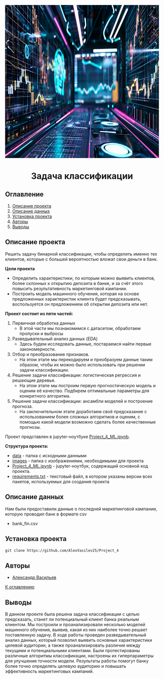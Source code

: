 <div align='center'><img src="./images/3e74b.png" height= "500" width="1200px"></div>

# <center> Задача классификации </center>
## Оглавление
1. [Описание проекта](#Описание-проекта)
2. [Описание данных](#Описание-данных)
3. [Установка проекта](#Установка-проекта)
4. [Авторы](#Авторы)
5. [Выводы](#Выводы)

## Описание проекта

Решить задачу бинарной классификации, чтобы определить именно тех клиентов, которые с большей вероятностью вложат свои деньги в банк.

**Цели проекта**

* Определить характеристики, по которым можно выявить клиентов, более склонных к открытию депозита в банке, и за счёт этого повысить результативность маркетинговой кампании.
* Построить модель машинного обучения, которая на основе предложенных характеристик клиента будет предсказывать, воспользуется он предложением об открытии депозита или нет.


**Проект состоит из пяти частей:**
1. Первичная обработка данных
   - В этой части мы познакомимся с датасетом, обработаем пропуски и выбросы 
2. Разведывательный анализ данных (EDA)
   - Здесь будем исследовать данные, постараемся найти первые закономерности.
3. Отбор и преобразование признаков.
   - На этом этапе мы перекодируем и преобразуем данные таким образом, чтобы их можно было использовать при решении задачи классификации.
4. Решение задачи классификации: логистическая регрессия и решающие деревья.
   - На этом этапе мы построим первую прогностическую модель и оценим её качество. Подбирем оптимальные параметры для конкретного алгоритма.
5. Решение задачи классификации: ансамбли моделей и построение прогноза.
   - На заключительном этапе доработаем своё предсказание с использованием более сложных алгоритмов и оценим, с помощью какой модели возможно сделать более качественные прогнозы.


Проект представлен в jupyter-ноутбуке [Project_4_ML.ipynb](./Project_4_ML.ipynb).

**Cтруктура проекта:**
* [data](./data) - папка с исходными данными
* [images](./images) - папка с изображениями, необходимыми для проекта 
* [Project_4_ML.ipynb](./Project_4_ML.ipynb) - jupyter-ноутбук, содержащий основной код проекта.
* [requirements.txt](./requirements.txt) - текстовый файл, в котором указаны версии всех пакетов, используемых для создания проекта


## Описание данных
Нам были предоставили данные о последней маркетинговой кампании, которую проводил банк в формате csv

* bank_fin.csv


## Установка проекта

```
git clone https://github.com/AlexVasilev25/Project_4
```
## Авторы

* [Александр Васильев](https://t.me/alex_vasilev13)

[К оглавлению](#Оглавление)

## Выводы

В данном проекте была решена задача классификации с целью предсказать, станет ли потенциальный клиент банка реальным клиентом. Мы построили и проанализировали несколько моделей машинного обучения, выявив, какая из них наиболее точно решает поставленную задачу. В ходе работы проведен разведывательный анализ данных, который позволил выявить основные характеристики целевой аудитории, а также проанализировать различия между текущими и потенциальными клиентами. Были протестированы различные алгоритмы классификации, настроены их гиперпараметры для улучшения точности модели. Результаты работы помогут банку более точно определять целевую аудиторию и повышать эффективность маркетинговых кампаний.